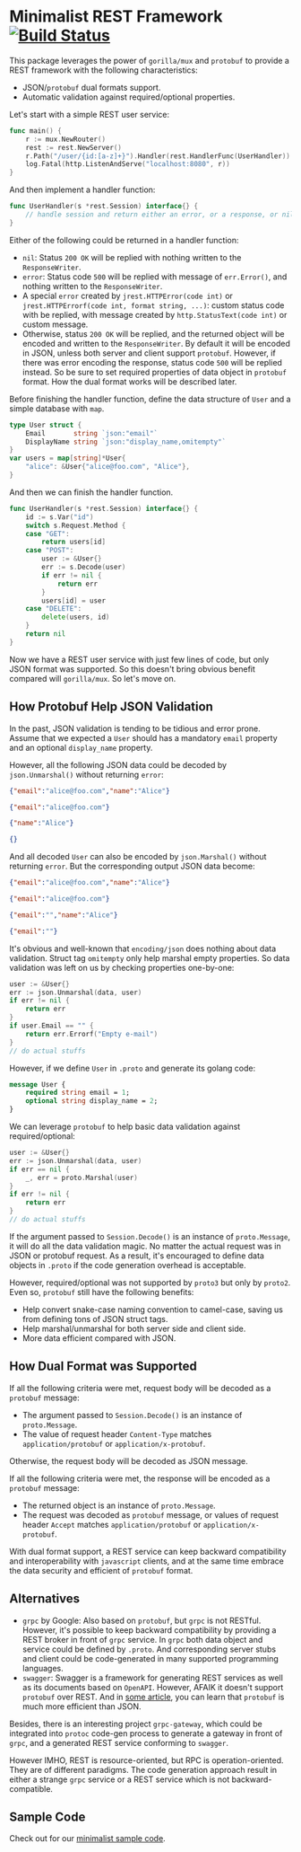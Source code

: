 # Minimalist REST Framework [![Build Status](https://travis-ci.com/crosstalkio/rest.svg?branch=master)](https://travis-ci.com/crosstalkio/rest)

This package leverages the power of ```gorilla/mux``` and ```protobuf``` to provide a REST framework with the following characteristics:

* JSON/```protobuf``` dual formats support.
* Automatic validation against required/optional properties.

Let's start with a simple REST user service:

```go
func main() {
    r := mux.NewRouter()
    rest := rest.NewServer()
    r.Path("/user/{id:[a-z]+}").Handler(rest.HandlerFunc(UserHandler))
    log.Fatal(http.ListenAndServe("localhost:8080", r))
}
```

And then implement a handler function:

```go
func UserHandler(s *rest.Session) interface{} {
    // handle session and return either an error, or a response, or nil
}
```

Either of the following could be returned in a handler function:

* ```nil```: Status ```200 OK``` will be replied with nothing written to the ```ResponseWriter```.
* ```error```: Status code ```500``` will be replied with message of ```err.Error()```, and nothing written to the ```ResponseWriter```.
* A special ```error``` created by ```jrest.HTTPError(code int)``` or  ```jrest.HTTPErrorf(code int, format string, ...)```: custom status code with be replied, with message created by ```http.StatusText(code int)``` or custom message.
* Otherwise, status ```200 OK``` will be replied, and the returned object will be encoded and written to the ```ResponseWriter```. By default it will be encoded in JSON, unless both server and client support ```protobuf```. However, if there was error encoding the response, status code ```500``` will be replied instead. So be sure to set required properties of data object in ```protobuf``` format. How the dual format works will be described later.

Before finishing the handler function, define the data structure of ```User``` and a simple database with ```map```.

```go
type User struct {
    Email       string `json:"email"`
    DisplayName string `json:"display_name,omitempty"`
}
var users = map[string]*User{
    "alice": &User{"alice@foo.com", "Alice"},
}
```

And then we can finish the handler function.

```go
func UserHandler(s *rest.Session) interface{} {
    id := s.Var("id")
    switch s.Request.Method {
    case "GET":
        return users[id]
    case "POST":
        user := &User{}
        err := s.Decode(user)
        if err != nil {
            return err
        }
        users[id] = user
    case "DELETE":
        delete(users, id)
    }
    return nil
}
```

Now we have a REST user service with just few lines of code, but only JSON format was supported. So this doesn't bring obvious benefit compared will ```gorilla/mux```. So let's move on.

## How Protobuf Help JSON Validation

In the past, JSON validation is tending to be tidious and error prone. Assume that we expected a ```User``` should has a mandatory ```email``` property and an optional ```display_name``` property.

However, all the following JSON data could be decoded by ```json.Unmarshal()``` without returning ```error```:

```json
{"email":"alice@foo.com","name":"Alice"}
```

```json
{"email":"alice@foo.com"}
```

```json
{"name":"Alice"}
```

```json
{}
```

And all decoded ```User``` can also be encoded by ```json.Marshal()``` without returning ```error```. But the corresponding output JSON data become:

```json
{"email":"alice@foo.com","name":"Alice"}
```

```json
{"email":"alice@foo.com"}
```

```json
{"email":"","name":"Alice"}
```

```json
{"email":""}
```

It's obvious and well-known that ```encoding/json``` does nothing about data validation. Struct tag ```omitempty``` only help marshal empty properties. So data validation was left on us by checking properties one-by-one:

```go
user := &User{}
err := json.Unmarshal(data, user)
if err != nil {
    return err
}
if user.Email == "" {
    return err.Errorf("Empty e-mail")
}
// do actual stuffs
```

However, if we define ```User``` in ```.proto``` and generate its golang code:

```protobuf
message User {
    required string email = 1;
    optional string display_name = 2;
}
```

We can leverage ```protobuf``` to help basic data validation against required/optional:

```go
user := &User{}
err := json.Unmarshal(data, user)
if err == nil {
    _, err = proto.Marshal(user)
}
if err != nil {
    return err
}
// do actual stuffs
```

If the argument passed to ```Session.Decode()``` is an instance of ```proto.Message```, it will do all the data validation magic. No matter the actual request was in JSON or protobuf request. As a result, it's encouraged to define data objects in ```.proto``` if the code generation overhead is acceptable.

However, required/optional was not supported by ```proto3``` but only by ```proto2```. Even so, ```protobuf``` still have the following benefits:

* Help convert snake-case naming convention to camel-case, saving us from defining tons of JSON struct tags.
* Help marshal/unmarshal for both server side and client side.
* More data efficient compared with JSON.

## How Dual Format was Supported

If all the following criteria were met, request body will be decoded as a ```protobuf``` message:

* The argument passed to ```Session.Decode()``` is an instance of ```proto.Message```.
* The value of request header ```Content-Type``` matches ```application/protobuf``` or ```application/x-protobuf```.

Otherwise, the request body will be decoded as JSON message.

If all the following criteria were met, the response will be encoded as a ```protobuf``` message:

* The returned object is an instance of ```proto.Message```.
* The request was decoded as ```protobuf``` message, or values of request header ```Accept``` matches ```application/protobuf``` or ```application/x-protobuf```.

With dual format support, a REST service can keep backward compatibility and interoperability with ```javascript``` clients, and at the same time embrace the data security and efficient of ```protobuf``` format.

## Alternatives

* ```grpc``` by Google: Also based on ```protobuf```, but ```grpc``` is not RESTful. However, it's possible to keep backward compatibility by providing a REST broker in front of ```grpc``` service. In ```grpc``` both data object and service could be defined by ```.proto```. And corresponding server stubs and client could be code-generated in many supported programming languages.
* ```swagger```: Swagger is a framework for generating REST services as well as its documents based on ```OpenAPI```. However, AFAIK it doesn't support ```protobuf``` over REST. And in [some article](https://auth0.com/blog/beating-json-performance-with-protobuf/), you can learn that ```protobuf``` is much more efficient than JSON.

Besides, there is an interesting project ```grpc-gateway```, which could be integrated into ```protoc``` code-gen process to generate a gateway in front of ```grpc```, and a generated REST service conforming to ```swagger```.

However IMHO, REST is resource-oriented, but RPC is operation-oriented. They are of different paradigms. The code generation approach result in either a strange ```grpc``` service or a REST service which is not backward-compatible.

## Sample Code

Check out for our [minimalist sample code](https://github.com/crosstalkio/rest-sample).
